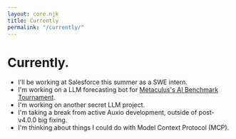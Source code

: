 ```yaml
---
layout: core.njk
title: Currently
permalink: "/currently/"
---
```


<h1>Currently.</h1>

- I'll be working at Salesforce this summer as a SWE intern.
- I'm working on a LLM forecasting bot for [Metaculus's AI Benchmark Tournament](https://www.metaculus.com/aib/).
- I'm working on another secret LLM project.
- I'm taking a break from active Auxio development, outside of post-v4.0.0 big fixing.
- I'm thinking about things I could do with Model Context Protocol (MCP).
